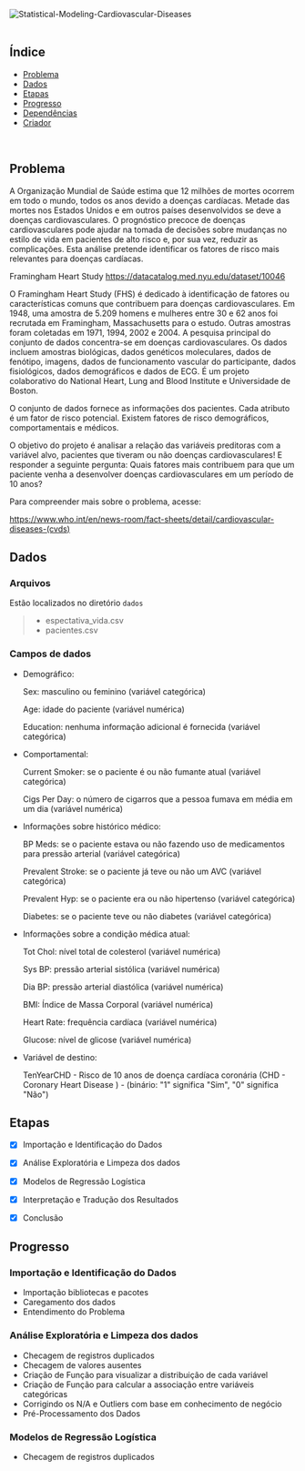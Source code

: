 
![Statistical-Modeling-Cardiovascular-Diseases](https://user-images.githubusercontent.com/91201232/134407924-2b463c3f-eb8f-4a02-8a74-dce353e04ef5.png)
<br>
<br>

## Índice

- [Problema](#problema)
- [Dados](#dados)
- [Etapas](#etapas)
- [Progresso](#progresso)
- [Dependências](#dependencias)
- [Criador](#criador)
<br>

## Problema

A Organização Mundial de Saúde estima que 12 milhões de mortes ocorrem em todo o mundo, todos os anos devido a doenças cardíacas. Metade das mortes nos Estados Unidos e em outros países desenvolvidos se deve a doenças cardiovasculares. O prognóstico precoce de doenças cardiovasculares pode ajudar na tomada de decisões sobre mudanças no estilo de vida em pacientes de alto risco e, por sua vez, reduzir as complicações. Esta análise pretende identificar os fatores de risco mais relevantes para doenças cardíacas.

Framingham Heart Study
https://datacatalog.med.nyu.edu/dataset/10046

O Framingham Heart Study (FHS) é dedicado à identificação de fatores ou características comuns que contribuem para doenças cardiovasculares. Em 1948, uma amostra de 5.209 homens e mulheres entre 30 e 62 anos foi recrutada em Framingham, Massachusetts para o estudo. Outras amostras foram coletadas em 1971, 1994, 2002 e 2004. A pesquisa principal do conjunto de dados concentra-se em doenças cardiovasculares. Os dados incluem amostras biológicas, dados genéticos moleculares, dados de fenótipo, imagens, dados de funcionamento vascular do participante, dados fisiológicos, dados demográficos e dados de ECG. É um projeto colaborativo do National Heart, Lung and Blood Institute e Universidade de Boston.

O conjunto de dados fornece as informações dos pacientes. Cada atributo é um fator de risco potencial. Existem fatores de risco demográficos, comportamentais e médicos.

O objetivo do projeto é analisar a relação das variáveis preditoras com a variável alvo, pacientes que tiveram ou não doenças cardiovasculares! E responder a seguinte pergunta: Quais fatores mais contribuem para que um paciente venha a desenvolver doenças cardiovasculares em um período de 10 anos?

Para compreender mais sobre o problema, acesse:

https://www.who.int/en/news-room/fact-sheets/detail/cardiovascular-diseases-(cvds)
<br>

## Dados

### Arquivos

Estão localizados no diretório `dados`

> - espectativa_vida.csv 
> - pacientes.csv 


### Campos de dados

- Demográfico:

  Sex: masculino ou feminino (variável categórica)

  Age: idade do paciente (variável numérica)

  Education: nenhuma informação adicional é fornecida (variável categórica)


- Comportamental:

  Current Smoker: se o paciente é ou não fumante atual (variável categórica)

  Cigs Per Day: o número de cigarros que a pessoa fumava em média em um dia (variável numérica)


- Informações sobre histórico médico:

  BP Meds: se o paciente estava ou não fazendo uso de medicamentos para pressão arterial (variável categórica)

  Prevalent Stroke: se o paciente já teve ou não um AVC (variável categórica)

  Prevalent Hyp: se o paciente era ou não hipertenso (variável categórica)

  Diabetes: se o paciente teve ou não diabetes (variável categórica)


- Informações sobre a condição médica atual:

  Tot Chol: nível total de colesterol (variável numérica)

  Sys BP: pressão arterial sistólica (variável numérica)

  Dia BP: pressão arterial diastólica (variável numérica)

  BMI: Índice de Massa Corporal (variável numérica)

  Heart Rate: frequência cardíaca (variável numérica)

  Glucose: nível de glicose (variável numérica)


- Variável de destino:

  TenYearCHD - Risco de 10 anos de doença cardíaca coronária (CHD - Coronary Heart Disease ) - (binário: "1" significa "Sim", "0" significa "Não")

## Etapas

- [x] Importação e Identificação do Dados
- [x] Análise Exploratória e Limpeza dos dados
- [x] Modelos de Regressão Logística
- [x] Interpretação e Tradução dos Resultados
- [x] Conclusão


## Progresso

### Importação e Identificação do Dados
- Importação bibliotecas e pacotes
- Caregamento dos dados
- Entendimento do Problema

### Análise Exploratória e Limpeza dos dados
- Checagem de registros duplicados
- Checagem de valores ausentes
- Criação de Função para visualizar a distribuição de cada variável
- Criação de Função para calcular a associação entre variáveis categóricas
- Corrigindo os N/A e Outliers com base em conhecimento de negócio
- Pré-Processamento dos Dados

### Modelos de Regressão Logística
- Checagem de registros duplicados
